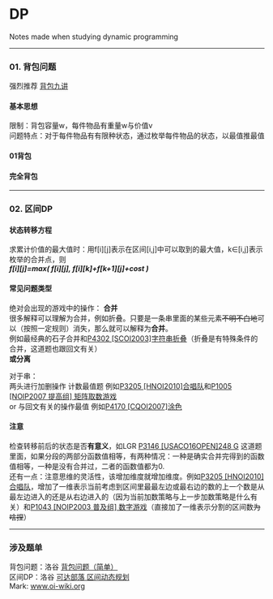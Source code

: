 # DP
Notes made when studying dynamic programming  

---

### 01. 背包问题
强烈推荐 [背包九讲](https://www.kancloud.cn/kancloud/pack/70124)
#### 基本思想
限制：背包容量w，每件物品有重量w与价值v  
问题特点：对于每件物品有有限种状态，通过枚举每件物品的状态，以最值推最值
#### 01背包
#### 完全背包
---
### 02. 区间DP
#### 状态转移方程
求累计价值的最大值时：用f[i][j]表示在区间[i,j]中可以取到的最大值，k∈[i,j]表示枚举的合并点，则  
***f[i][j]=max( f[i][j], f[i][k]+f[k+1][j]+cost )***  
#### 常见问题类型  
绝对会出现的游戏中的操作：
**合并**  
很多解释可以理解为合并，例如折叠。只要是一条串里面的某些元素~~不明不白地~~可以（按照一定规则）消失，那么就可以解释为**合并**。  
例如最经典的石子合并和[P4302 [SCOI2003]字符串折叠](https://www.luogu.com.cn/problem/P4302)（折叠是有特殊条件的合并，这道题也跟回文有关）  
**或分离**  

对于串：  
两头进行加删操作 计数最值题 例如[P3205 [HNOI2010]合唱队](https://www.luogu.com.cn/problem/P3205)和[P1005 [NOIP2007 提高组] 矩阵取数游戏](https://www.luogu.com.cn/problem/P1005)  
or 与回文有关的操作最值 例如[P4170 [CQOI2007]涂色](https://www.luogu.com.cn/problem/P4170)
  
#### 注意
检查转移前后的状态是否**有意义**，如LGR [P3146 [USACO16OPEN]248 G](https://www.luogu.com.cn/problem/P3146) 这道题里面，如果分段的两部分函数值相等，有两种情况：一种是确实合并完得到的函数值相等，一种是没有合并过，二者的函数值都为0.  
还有一点：注意思维的灵活性，该增加维度就增加维度。例如[P3205 [HNOI2010]合唱队](https://www.luogu.com.cn/problem/P3205)，增加了一维表示当前考虑到区间里最最左边或最右边的数的上一个数是从最左边进入的还是从右边进入的（因为当前加数策略与上一步加数策略是什么有关）和[P1043 [NOIP2003 普及组] 数字游戏](https://www.luogu.com.cn/problem/P1043)（直接加了一维表示分割的区间数~~为啥捏~~）

---

### 涉及题单  
背包问题：洛谷 [背包问题（简单）](https://www.luogu.com.cn/training/8917)  
区间DP：洛谷 [可达部落 区间动态规划](https://www.luogu.com.cn/training/55511#problems)  
Mark: www.oi-wiki.org
